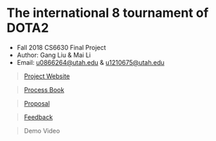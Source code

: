 # The international 8 tournament of DOTA2

 - Fall 2018 CS6630 Final Project
 - Author: Gang Liu & Mai Li
 - Email: u0866264@utah.edu & u1210675@utah.edu

>[Project Website](https://llteamvis.github.io/vis_6630/)

>[Process Book](https://llteamvis.github.io/vis_6630/processBook.pdf)

>[Proposal](https://llteamvis.github.io/vis_6630/proposal.pdf)

>[Feedback](https://llteamvis.github.io/vis_6630/feed_exercise.pdf)

>Demo Video
